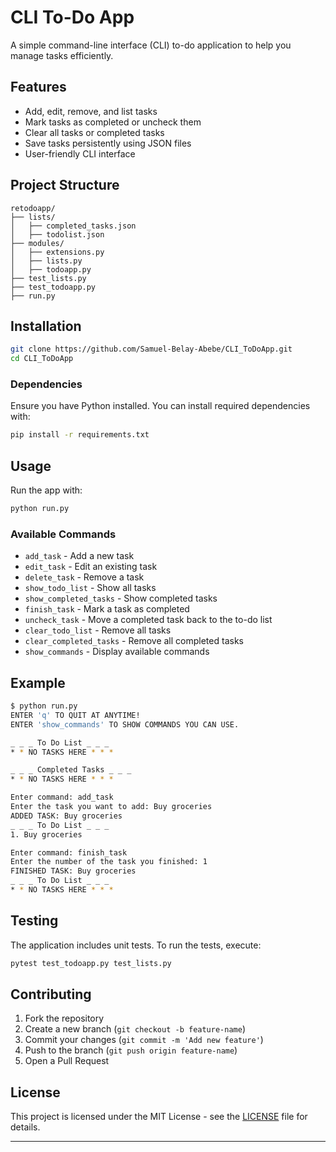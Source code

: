 # CLI To-Do App

A simple command-line interface (CLI) to-do application to help you manage tasks efficiently.

## Features

- Add, edit, remove, and list tasks
- Mark tasks as completed or uncheck them
- Clear all tasks or completed tasks
- Save tasks persistently using JSON files
- User-friendly CLI interface

## Project Structure

```
retodoapp/
├── lists/
│   ├── completed_tasks.json
│   ├── todolist.json
├── modules/
│   ├── extensions.py
│   ├── lists.py
│   ├── todoapp.py
├── test_lists.py
├── test_todoapp.py
├── run.py
```

## Installation

```sh
git clone https://github.com/Samuel-Belay-Abebe/CLI_ToDoApp.git
cd CLI_ToDoApp
```

### Dependencies
Ensure you have Python installed. You can install required dependencies with:

```sh
pip install -r requirements.txt
```

## Usage

Run the app with:

```sh
python run.py
```

### Available Commands

- `add_task` - Add a new task
- `edit_task` - Edit an existing task
- `delete_task` - Remove a task
- `show_todo_list` - Show all tasks
- `show_completed_tasks` - Show completed tasks
- `finish_task` - Mark a task as completed
- `uncheck_task` - Move a completed task back to the to-do list
- `clear_todo_list` - Remove all tasks
- `clear_completed_tasks` - Remove all completed tasks
- `show_commands` - Display available commands

## Example

```sh
$ python run.py
ENTER 'q' TO QUIT AT ANYTIME!
ENTER 'show_commands' TO SHOW COMMANDS YOU CAN USE.

_ _ _ To Do List _ _ _
* * NO TASKS HERE * * *

_ _ _ Completed Tasks _ _ _
* * NO TASKS HERE * * *

Enter command: add_task
Enter the task you want to add: Buy groceries
ADDED TASK: Buy groceries
_ _ _ To Do List _ _ _
1. Buy groceries

Enter command: finish_task
Enter the number of the task you finished: 1
FINISHED TASK: Buy groceries
_ _ _ To Do List _ _ _
* * NO TASKS HERE * * *
```

## Testing

The application includes unit tests. To run the tests, execute:

```sh
pytest test_todoapp.py test_lists.py
```

## Contributing

1. Fork the repository
2. Create a new branch (`git checkout -b feature-name`)
3. Commit your changes (`git commit -m 'Add new feature'`)
4. Push to the branch (`git push origin feature-name`)
5. Open a Pull Request

## License

This project is licensed under the MIT License - see the [LICENSE](LICENSE) file for details.

---
